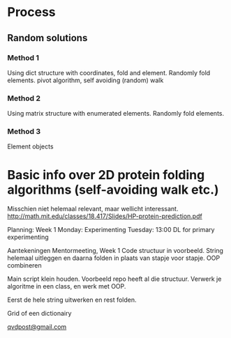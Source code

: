 # Process

## Random solutions

### Method 1
Using dict structure with coordinates, fold and element. Randomly fold elements.
pivot algorithm, self avoiding (random) walk

### Method 2
Using matrix structure with enumerated elements. Randomly fold elements.

### Method 3
Element objects


# Basic info over 2D protein folding algorithms (self-avoiding walk etc.)
Misschien niet helemaal relevant, maar wellicht interessant.
http://math.mit.edu/classes/18.417/Slides/HP-protein-prediction.pdf


Planning:
Week 1
Monday: Experimenting
Tuesday: 13:00 DL for primary experimenting


Aantekeningen Mentormeeting, Week 1
Code structuur in voorbeeld.
String helemaal uitleggen en daarna folden in plaats van stapje voor stapje.
OOP combineren

Main script klein houden. Voorbeeld repo heeft al die structuur.
Verwerk je algoritme in een class, en werk met OOP.

Eerst de hele string uitwerken en rest folden.

Grid of een dictionairy 

qvdpost@gmail.com
